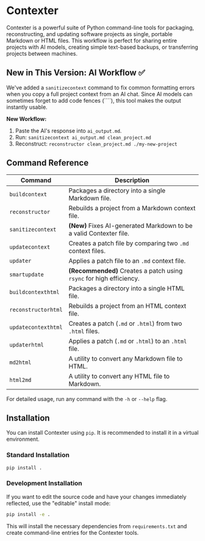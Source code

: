 # Contexter

Contexter is a powerful suite of Python command-line tools for packaging, 
reconstructing, and updating software projects as single, portable Markdown or 
HTML files. This workflow is perfect for sharing entire projects with AI 
models, creating simple text-based backups, or transferring projects between 
machines.

## New in This Version: AI Workflow ✅

We've added a `sanitizecontext` command to fix common formatting errors when 
you copy a full project context from an AI chat. Since AI models can sometimes 
forget to add code fences (````), this tool makes the output instantly usable.

**New Workflow:**
1.  Paste the AI's response into `ai_output.md`.
2.  Run: `sanitizecontext ai_output.md clean_project.md`
3.  Reconstruct: `reconstructor clean_project.md ./my-new-project`

## Command Reference

| Command             | Description                                                              |
|---------------------|--------------------------------------------------------------------------|
| `buildcontext`      | Packages a directory into a single Markdown file.                        |
| `reconstructor`     | Rebuilds a project from a Markdown context file.                         |
| `sanitizecontext`   | **(New)** Fixes AI-generated Markdown to be a valid Contexter file.        |
| `updatecontext`     | Creates a patch file by comparing two `.md` context files.               |
| `updater`           | Applies a patch file to an `.md` context file.                           |
| `smartupdate`       | **(Recommended)** Creates a patch using `rsync` for high efficiency.     |
| `buildcontexthtml`  | Packages a directory into a single HTML file.                            |
| `reconstructorhtml` | Rebuilds a project from an HTML context file.                            |
| `updatecontexthtml` | Creates a patch (`.md` or `.html`) from two `.html` files.               |
| `updaterhtml`       | Applies a patch (`.md` or `.html`) to an `.html` file.                   |
| `md2html`           | A utility to convert any Markdown file to HTML.                          |
| `html2md`           | A utility to convert any HTML file to Markdown.                          |

For detailed usage, run any command with the `-h` or `--help` flag.

## Installation

You can install Contexter using `pip`. It is recommended to install it in a 
virtual environment.

### Standard Installation

```bash
pip install .
```

### Development Installation

If you want to edit the source code and have your changes immediately 
reflected, use the "editable" install mode:

```bash
pip install -e .
```

This will install the necessary dependencies from `requirements.txt` and 
create command-line entries for the Contexter tools.
